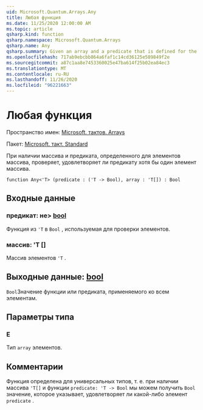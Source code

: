 ```yaml
---
uid: Microsoft.Quantum.Arrays.Any
title: Любая функция
ms.date: 11/25/2020 12:00:00 AM
ms.topic: article
qsharp.kind: function
qsharp.namespace: Microsoft.Quantum.Arrays
qsharp.name: Any
qsharp.summary: Given an array and a predicate that is defined for the elements of the array, checks if at least one element of the array satisfies the predicate.
ms.openlocfilehash: 717ab9ebcbb864a6faf1c14cd36125e589849f2e
ms.sourcegitcommit: a87c1aa8e7453360025e47ba614f25b02ea84ec3
ms.translationtype: MT
ms.contentlocale: ru-RU
ms.lasthandoff: 11/26/2020
ms.locfileid: "96221663"
---
```

# <a name="any-function"></a>Любая функция

Пространство имен: [Microsoft. тактов. Arrays](xref:Microsoft.Quantum.Arrays)

Пакет: [Microsoft. такт. Standard](https://nuget.org/packages/Microsoft.Quantum.Standard)


При наличии массива и предиката, определенного для элементов массива, проверяет, удовлетворяет ли предикату хотя бы один элемент массива.

```qsharp
function Any<'T> (predicate : ('T -> Bool), array : 'T[]) : Bool
```


## <a name="input"></a>Входные данные

### <a name="predicate--t---bool"></a>предикат: не> [bool](xref:microsoft.quantum.lang-ref.bool)

Функция из `'T` в `Bool` , используемая для проверки элементов.


### <a name="array--t"></a>массив: 'T []

Массив элементов `'T` .



## <a name="output--bool"></a>Выходные данные: [bool](xref:microsoft.quantum.lang-ref.bool)

`Bool`Значение функции или предиката, применяемого ко всем элементам.

## <a name="type-parameters"></a>Параметры типа

### <a name="t"></a>Е

Тип `array` элементов.

## <a name="remarks"></a>Комментарии

Функция определена для универсальных типов, т. е. при наличии массива `'T[]` и функции `predicate: 'T -> Bool` мы можем получить `Bool` значение, которое указывает, удовлетворяет ли какой-либо элемент `predicate` .